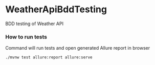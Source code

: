 # WeatherApiBddTesting
BDD testing of Weather API

### How to run tests
Command will run tests and open generated Allure report in browser
```bash
./mvnw test allure:report allure:serve
```